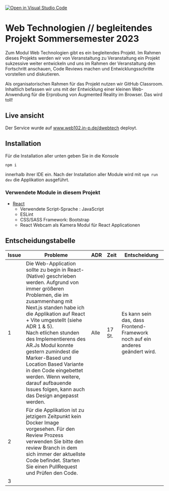 [![Open in Visual Studio Code](https://classroom.github.com/assets/open-in-vscode-c66648af7eb3fe8bc4f294546bfd86ef473780cde1dea487d3c4ff354943c9ae.svg)](https://classroom.github.com/online_ide?assignment_repo_id=10772887&assignment_repo_type=AssignmentRepo)
# Web Technologien // begleitendes Projekt Sommersemester 2023
Zum Modul Web Technologien gibt es ein begleitendes Projekt. Im Rahmen dieses Projekts werden wir von Veranstaltung zu Veranstaltung ein Projekt sukzessive weiter entwickeln und uns im Rahmen der Veranstaltung den Fortschritt anschauen, Code Reviews machen und Entwicklungsschritte vorstellen und diskutieren.

Als organisatorischen Rahmen für das Projekt nutzen wir GitHub Classroom. Inhaltlich befassen wir uns mit der Entwicklung einer kleinen Web-Anwendung für die Erprobung von Augmented Reality im Browser. Das wird toll!

## Live ansicht
Der Service wurde auf www.web102.in-p.de/dwebtech deployt.

## Installation

Für die Installation aller unten geben Sie in die Konsole 
````
npm i 
````
innerhalb ihrer IDE ein. Nach der Installation aller Module wird mit `npm run dev` die Applikation ausgeführt.


### Verwendete Module in diesem Projekt
* [React](https://react.dev/learn/start-a-new-react-project)
  * Verwendete Script-Sprache : JavaScript
  * ESLint
  * CSS/SASS Framework: Bootstrap
  * React Webcam als Kamera Modul für React Applicationen

## Entscheidungstabelle
| Issue | Probleme                                                                                                                                                                                                                                                                                                                                                                                                                                                                                   | ADR | Zeit | Entscheidung                    |
|-------|--------------------------------------------------------------------------------------------------------------------------------------------------------------------------------------------------------------------------------------------------------------------------------------------------------------------------------------------------------------------------------------------------------------------------------------------------------------------------------------------|-----|------|---------------------------------|
| 1     | Die Web-Application sollte zu begin in React-(Native) geschrieben werden. Aufgrund von immer größeren Problemen, die im zusammenhang mit Next.js standen habe ich die Applikation auf React + Vite umgestellt (siehe ADR 1 & 5). <br>Nach etlichen stunden des Implementierens des AR.Js Modul konnte gestern zumindest die Marker-Based und Location Based Variante in den Code eingebettet werden. Wenn weitere, darauf aufbauende Issues folgen, kann auch das Design angepasst werden. | Alle | 17 St. | Es kann sein das, dass Frontend-Framework noch auf ein anderes geändert wird.|
| 2     | Für die Applikation ist zu jetzigem Zeitpunkt kein Docker Image vorgesehen. Für den Review Prozess verwenden Sie bitte den review Branch in dem sich immer der aktuellste Code befindet. Starten Sie einen PullRequest und Prüfen den Code.                                                                                                                                                                                                                                                |     |      |                                 |
| 3     |                                                                                                                                                                                                                                                                                                                                                                                                                                                                                            |     |      |                                 |


